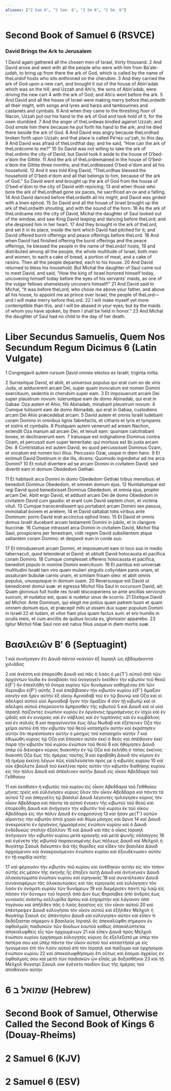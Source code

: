 ```yaml
---
aliases: ["2 Sam 6", "2 Sam. 6", "2 Sm 6", "2 Sm. 6"]
---
```



# Second Book of Samuel 6 (RSVCE)

### David Brings the Ark to Jerusalem
1 David again gathered all the chosen men of Israel, thirty thousand.
2 And David arose and went with all the people who were with him from Baʹale-judah, to bring up from there the ark of God, which is called by the name of theLordof hosts who sits enthroned on the cherubim.
3 And they carried the ark of God upon a new cart, and brought it out of the house of Abinʹadab which was on the hill; and Uzzah and Ahiʹo, the sons of Abinʹadab, were driving the new cart
4 with the ark of God; and Ahiʹo went before the ark.
5 And David and all the house of Israel were making merry before theLordwith all their might, with songs and lyres and harps and tambourines and castanets and cymbals.
6 And when they came to the threshing floor of Nacon, Uzzah put out his hand to the ark of God and took hold of it, for the oxen stumbled.
7 And the anger of theLordwas kindled against Uzzah; and God smote him there because he put forth his hand to the ark; and he died there beside the ark of God.
8 And David was angry because theLordhad broken forth upon Uzzah; and that place is called Peʹrez-uzʹzah, to this day.
9 And David was afraid of theLordthat day; and he said, “How can the ark of theLordcome to me?”
10 So David was not willing to take the ark of theLordinto the city of David; but David took it aside to the house of Oʹbed-eʹdom the Gittite.
11 And the ark of theLordremained in the house of Oʹbed-eʹdom the Gittite three months; and theLordblessed Oʹbed-eʹdom and all his household.
12 And it was told King David, “TheLordhas blessed the household of Oʹbed-eʹdom and all that belongs to him, because of the ark of God.” So David went and brought up the ark of God from the house of Oʹbed-eʹdom to the city of David with rejoicing;
13 and when those who bore the ark of theLordhad gone six paces, he sacrificed an ox and a fatling.
14 And David danced before theLordwith all his might; and David was girded with a linen ephod.
15 So David and all the house of Israel brought up the ark of theLordwith shouting, and with the sound of the horn.
16 As the ark of theLordcame into the city of David, Michal the daughter of Saul looked out of the window, and saw King David leaping and dancing before theLord; and she despised him in her heart.
17 And they brought in the ark of theLord, and set it in its place, inside the tent which David had pitched for it; and David offered burnt offerings and peace offerings before theLord.
18 And when David had finished offering the burnt offerings and the peace offerings, he blessed the people in the name of theLordof hosts,
19 and distributed among all the people, the whole multitude of Israel, both men and women, to each a cake of bread, a portion of meat, and a cake of raisins. Then all the people departed, each to his house.
20 And David returned to bless his household. But Michal the daughter of Saul came out to meet David, and said, “How the king of Israel honored himself today, uncovering himself today before the eyes of his servants’ maids, as one of the vulgar fellows shamelessly uncovers himself!”
21 And David said to Michal, “It was before theLord, who chose me above your father, and above all his house, to appoint me as prince over Israel, the people of theLord—and I will make merry before theLord.
22 I will make myself yet more contemptible than this, and I will be abased in your eyes; but by the maids of whom you have spoken, by them I shall be held in honor.”
23 And Michal the daughter of Saul had no child to the day of her death.


# Liber Secundus Samuelis, Quem Nos Secundum Regum Dicimus 6 (Latin Vulgate)

1 Congregavit autem rursum David omnes electos ex Israël, triginta millia.

2 Surrexitque David, et abiit, et universus populus qui erat cum eo de viris Juda, ut adducerent arcam Dei, super quam invocatum est nomen Domini exercituum, sedentis in cherubim super eam.
3 Et imposuerunt arcam Dei super plaustrum novum: tuleruntque eam de domo Abinadab, qui erat in Gabaa: Oza autem et Ahio, filii Abinadab, minabant plaustrum novum.
4 Cumque tulissent eam de domo Abinadab, qui erat in Gabaa, custodiens arcam Dei Ahio præcedebat arcam.
5 David autem et omnis Israël ludebant coram Domino in omnibus lignis fabrefactis, et citharis et lyris et tympanis et sistris et cymbalis.
6 Postquam autem venerunt ad aream Nachon, extendit Oza manum ad arcam Dei, et tenuit eam: quoniam calcitrabant boves, et declinaverunt eam.
7 Iratusque est indignatione Dominus contra Ozam, et percussit eum super temeritate: qui mortuus est ibi juxta arcam Dei.
8 Contristatus est autem David, eo quod percussisset Dominus Ozam, et vocatum est nomen loci illius: Percussio Ozæ, usque in diem hanc.
9 Et extimuit David Dominum in die illa, dicens: Quomodo ingredietur ad me arca Domini?
10 Et noluit divertere ad se arcam Domini in civitatem David: sed divertit eam in domum Obededom Gethæi.

11 Et habitavit arca Domini in domo Obededom Gethæi tribus mensibus: et benedixit Dominus Obededom, et omnem domum ejus.
12 Nuntiatumque est regi David quod benedixisset Dominus Obededom, et omnia ejus, propter arcam Dei. Abiit ergo David, et adduxit arcam Dei de domo Obededom in civitatem David cum gaudio: et erant cum David septem chori, et victima vituli.
13 Cumque transcendissent qui portabant arcam Domini sex passus, immolabat bovem et arietem,
14 et David saltabat totis viribus ante Dominum: porro David erat accinctus ephod lineo.
15 Et David et omnis domus Israël ducebant arcam testamenti Domini in jubilo, et in clangore buccinæ.
16 Cumque intrasset arca Domini in civitatem David, Michol filia Saul, prospiciens per fenestram, vidit regem David subsilientem atque saltantem coram Domino: et despexit eum in corde suo.

17 Et introduxerunt arcam Domini, et imposuerunt eam in loco suo in medio tabernaculi, quod tetenderat ei David: et obtulit David holocausta et pacifica coram Domino.
18 Cumque complesset offerens holocausta et pacifica, benedixit populo in nomine Domini exercituum.
19 Et partitus est universæ multitudini Israël tam viro quam mulieri singulis collyridam panis unam, et assaturam bubulæ carnis unam, et similam frixam oleo: et abiit omnis populus, unusquisque in domum suam.
20 Reversusque est David ut benediceret domui suæ: et egressa Michol filia Saul in occursum David, ait: Quam gloriosus fuit hodie rex Israël discooperiens se ante ancillas servorum suorum, et nudatus est, quasi si nudetur unus de scurris.
21 Dixitque David ad Michol: Ante Dominum, qui elegit me potius quam patrem tuum et quam omnem domum ejus, et præcepit mihi ut essem dux super populum Domini in Israël
22 et Iudam, et vilior fiam plus quam factus sum: et ero humilis in oculis meis, et cum ancillis de quibus locuta es, gloriosior apparebo.
23 Igitur Michol filiæ Saul non est natus filius usque in diem mortis suæ.


# Βασιλειῶν Βʹ 6 (Septuagint)

1 καὶ συνήγαγεν ἔτι Δαυιδ πάντα νεανίαν ἐξ Ισραηλ ὡς ἑβδομήκοντα χιλιάδας

2 καὶ ἀνέστη καὶ ἐπορεύθη Δαυιδ καὶ πᾶς ὁ λαὸς ὁ με{T'} αὐτοῦ ἀπὸ τῶν ἀρχόντων Ιουδα ἐν ἀναβάσει τοῦ ἀναγαγεῖν ἐκεῖθεν τὴν κιβωτὸν τοῦ θεοῦ ἐ{F'} ἣν ἐπεκλήθη τὸ ὄνομα κυρίου τῶν δυνάμεων καθημένου ἐπὶ τῶν Χερουβιν ἐ{P'} αὐτῆς
3 καὶ ἐπεβίβασεν τὴν κιβωτὸν κυρίου ἐ{F'} ἅμαξαν καινὴν καὶ ἦρεν αὐτὴν ἐξ οἴκου Αμιναδαβ τοῦ ἐν τῷ βουνῷ καὶ Οζα καὶ οἱ ἀδελφοὶ αὐτοῦ υἱοὶ Αμιναδαβ ἦγον τὴν ἅμαξαν
4 σὺν τῇ κιβωτῷ καὶ οἱ ἀδελφοὶ αὐτοῦ ἐπορεύοντο ἔμπροσθεν τῆς κιβωτοῦ
5 καὶ Δαυιδ καὶ οἱ υἱοὶ Ισραηλ παίζοντες ἐνώπιον κυρίου ἐν ὀργάνοις ἡρμοσμένοις ἐν ἰσχύι καὶ ἐν ᾠδαῖς καὶ ἐν κινύραις καὶ ἐν νάβλαις καὶ ἐν τυμπάνοις καὶ ἐν κυμβάλοις καὶ ἐν αὐλοῖς
6 καὶ παραγίνονται ἕως ἅλω Νωδαβ καὶ ἐξέτεινεν Οζα τὴν χεῖρα αὐτοῦ ἐπὶ τὴν κιβωτὸν τοῦ θεοῦ κατασχεῖν αὐτὴν καὶ ἐκράτησεν αὐτήν ὅτι περιέσπασεν αὐτὴν ὁ μόσχος τοῦ κατασχεῖν αὐτήν
7 καὶ ἐθυμώθη κύριος τῷ Οζα καὶ ἔπαισεν αὐτὸν ἐκεῖ ὁ θεός καὶ ἀπέθανεν ἐκεῖ παρὰ τὴν κιβωτὸν τοῦ κυρίου ἐνώπιον τοῦ θεοῦ
8 καὶ ἠθύμησεν Δαυιδ ὑπὲρ οὗ διέκοψεν κύριος διακοπὴν ἐν τῷ Οζα καὶ ἐκλήθη ὁ τόπος ἐκεῖνος διακοπὴ Οζα ἕως τῆς ἡμέρας ταύτης
9 καὶ ἐφοβήθη Δαυιδ τὸν κύριον ἐν τῇ ἡμέρᾳ ἐκείνῃ λέγων πῶς εἰσελεύσεται πρός με ἡ κιβωτὸς κυρίου
10 καὶ οὐκ ἐβούλετο Δαυιδ τοῦ ἐκκλῖναι πρὸς αὑτὸν τὴν κιβωτὸν διαθήκης κυρίου εἰς τὴν πόλιν Δαυιδ καὶ ἀπέκλινεν αὐτὴν Δαυιδ εἰς οἶκον Αβεδδαρα τοῦ Γεθθαίου

11 καὶ ἐκάθισεν ἡ κιβωτὸς τοῦ κυρίου εἰς οἶκον Αβεδδαρα τοῦ Γεθθαίου μῆνας τρεῖς καὶ εὐλόγησεν κύριος ὅλον τὸν οἶκον Αβεδδαρα καὶ πάντα τὰ αὐτοῦ
12 καὶ ἀπηγγέλη τῷ βασιλεῖ Δαυιδ λέγοντες ηὐλόγησεν κύριος τὸν οἶκον Αβεδδαρα καὶ πάντα τὰ αὐτοῦ ἕνεκεν τῆς κιβωτοῦ τοῦ θεοῦ καὶ ἐπορεύθη Δαυιδ καὶ ἀνήγαγεν τὴν κιβωτὸν τοῦ κυρίου ἐκ τοῦ οἴκου Αβεδδαρα εἰς τὴν πόλιν Δαυιδ ἐν εὐφροσύνῃ
13 καὶ ἦσαν με{T'} αὐτῶν αἴροντες τὴν κιβωτὸν ἑπτὰ χοροὶ καὶ θῦμα μόσχος καὶ ἄρνα
14 καὶ Δαυιδ ἀνεκρούετο ἐν ὀργάνοις ἡρμοσμένοις ἐνώπιον κυρίου καὶ ὁ Δαυιδ ἐνδεδυκὼς στολὴν ἔξαλλον
15 καὶ Δαυιδ καὶ πᾶς ὁ οἶκος Ισραηλ ἀνήγαγον τὴν κιβωτὸν κυρίου μετὰ κραυγῆς καὶ μετὰ φωνῆς σάλπιγγος
16 καὶ ἐγένετο τῆς κιβωτοῦ παραγινομένης ἕως πόλεως Δαυιδ καὶ Μελχολ ἡ θυγάτηρ Σαουλ διέκυπτεν διὰ τῆς θυρίδος καὶ εἶδεν τὸν βασιλέα Δαυιδ ὀρχούμενον καὶ ἀνακρουόμενον ἐνώπιον κυρίου καὶ ἐξουδένωσεν αὐτὸν ἐν τῇ καρδίᾳ αὐτῆς

17 καὶ φέρουσιν τὴν κιβωτὸν τοῦ κυρίου καὶ ἀνέθηκαν αὐτὴν εἰς τὸν τόπον αὐτῆς εἰς μέσον τῆς σκηνῆς ἧς ἔπηξεν αὐτῇ Δαυιδ καὶ ἀνήνεγκεν Δαυιδ ὁλοκαυτώματα ἐνώπιον κυρίου καὶ εἰρηνικάς
18 καὶ συνετέλεσεν Δαυιδ συναναφέρων τὰς ὁλοκαυτώσεις καὶ τὰς εἰρηνικὰς καὶ εὐλόγησεν τὸν λαὸν ἐν ὀνόματι κυρίου τῶν δυνάμεων
19 καὶ διεμέρισεν παντὶ τῷ λαῷ εἰς πᾶσαν τὴν δύναμιν τοῦ Ισραηλ ἀπὸ Δαν ἕως Βηρσαβεε ἀπὸ ἀνδρὸς ἕως γυναικὸς ἑκάστῳ κολλυρίδα ἄρτου καὶ ἐσχαρίτην καὶ λάγανον ἀπὸ τηγάνου καὶ ἀπῆλθεν πᾶς ὁ λαὸς ἕκαστος εἰς τὸν οἶκον αὐτοῦ
20 καὶ ἐπέστρεψεν Δαυιδ εὐλογῆσαι τὸν οἶκον αὐτοῦ καὶ ἐξῆλθεν Μελχολ ἡ θυγάτηρ Σαουλ εἰς ἀπάντησιν Δαυιδ καὶ εὐλόγησεν αὐτὸν καὶ εἶπεν τί δεδόξασται σήμερον ὁ βασιλεὺς Ισραηλ ὃς ἀπεκαλύφθη σήμερον ἐν ὀφθαλμοῖς παιδισκῶν τῶν δούλων ἑαυτοῦ καθὼς ἀποκαλύπτεται ἀποκαλυφθεὶς εἷς τῶν ὀρχουμένων
21 καὶ εἶπεν Δαυιδ πρὸς Μελχολ ἐνώπιον κυρίου ὀρχήσομαι εὐλογητὸς κύριος ὃς ἐξελέξατό με ὑπὲρ τὸν πατέρα σου καὶ ὑπὲρ πάντα τὸν οἶκον αὐτοῦ τοῦ καταστῆσαί με εἰς ἡγούμενον ἐπὶ τὸν λαὸν αὐτοῦ ἐπὶ τὸν Ισραηλ καὶ παίξομαι καὶ ὀρχήσομαι ἐνώπιον κυρίου
22 καὶ ἀποκαλυφθήσομαι ἔτι οὕτως καὶ ἔσομαι ἀχρεῖος ἐν ὀφθαλμοῖς σου καὶ μετὰ τῶν παιδισκῶν ὧν εἶπάς με δοξασθῆναι
23 καὶ τῇ Μελχολ θυγατρὶ Σαουλ οὐκ ἐγένετο παιδίον ἕως τῆς ἡμέρας τοῦ ἀποθανεῖν αὐτήν


# 6 שמואל ב (Hebrew)


# Second Book of Samuel, Otherwise Called the Second Book of Kings 6 (Douay-Rheims)


# 2 Samuel 6 (KJV)


# 2 Samuel 6 (ESV)

